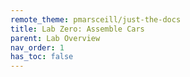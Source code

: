 ```yaml
---
remote_theme: pmarsceill/just-the-docs
title: Lab Zero: Assemble Cars
parent: Lab Overview
nav_order: 1
has_toc: false
---
```

